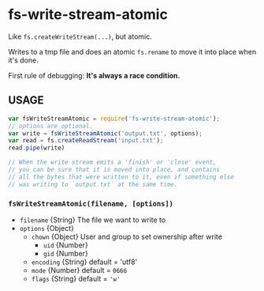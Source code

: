 # fs-write-stream-atomic

Like `fs.createWriteStream(...)`, but atomic.

Writes to a tmp file and does an atomic `fs.rename` to move it into
place when it's done.

First rule of debugging: **It's always a race condition.**

## USAGE

```javascript
var fsWriteStreamAtomic = require('fs-write-stream-atomic');
// options are optional.
var write = fsWriteStreamAtomic('output.txt', options);
var read = fs.createReadStream('input.txt');
read.pipe(write)

// When the write stream emits a 'finish' or 'close' event,
// you can be sure that it is moved into place, and contains
// all the bytes that were written to it, even if something else
// was writing to `output.txt` at the same time.
```

### `fsWriteStreamAtomic(filename, [options])`

* `filename` {String} The file we want to write to
* `options` {Object}
  * `chown` {Object} User and group to set ownership after write
    * `uid` {Number}
    * `gid` {Number}
  * `encoding` {String} default = 'utf8'
  * `mode` {Number} default = `0666`
  * `flags` {String} default = `'w'`

